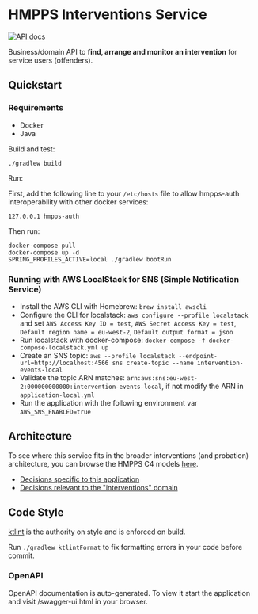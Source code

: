 # HMPPS Interventions Service

[![API docs](https://img.shields.io/badge/API_docs-view-85EA2D.svg?logo=swagger)](https://hmpps-interventions-service-dev.apps.live-1.cloud-platform.service.justice.gov.uk/swagger-ui.html)

Business/domain API to **find, arrange and monitor an intervention** for service users (offenders).

## Quickstart

### Requirements

- Docker
- Java

Build and test:
```
./gradlew build
```

Run:

First, add the following line to your `/etc/hosts` file to allow hmpps-auth interoperability with other docker services:

```127.0.0.1 hmpps-auth```

Then run:

```
docker-compose pull
docker-compose up -d
SPRING_PROFILES_ACTIVE=local ./gradlew bootRun
```

### Running with AWS LocalStack for SNS (Simple Notification Service)

- Install the AWS CLI with Homebrew: `brew install awscli`
- Configure the CLI for localstack: `aws configure --profile localstack` and set `AWS Access Key ID = test`, `AWS Secret Access Key = test`, `Default region name = eu-west-2`, `Default output format = json`
- Run localstack with docker-compose: `docker-compose -f docker-compose-localstack.yml up`
- Create an SNS topic: `aws --profile localstack --endpoint-url=http://localhost:4566 sns create-topic --name intervention-events-local`
- Validate the topic ARN matches: `arn:aws:sns:eu-west-2:000000000000:intervention-events-local`, if not modify the ARN in `application-local.yml`
- Run the application with the following environment var `AWS_SNS_ENABLED=true`

## Architecture

To see where this service fits in the broader interventions (and probation) architecture, you can browse the HMPPS C4 models [here](https://structurizr.com/share/56937/diagrams#interventions-container).

- [Decisions specific to this application](doc/adr)
- [Decisions relevant to the "interventions" domain](https://github.com/ministryofjustice/hmpps-interventions-docs)

## Code Style

[ktlint](https://github.com/pinterest/ktlint) is the authority on style and is enforced on build.

Run `./gradlew ktlintFormat` to fix formatting errors in your code before commit.

### OpenAPI

OpenAPI documentation is auto-generated. To view it start the application and visit /swagger-ui.html in your browser.

